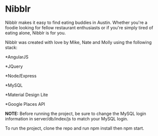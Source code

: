 # Nibblr

Nibblr makes it easy to find eating buddies in Austin. Whether you're a foodie looking for fellow
restaurant enthusiasts or if you're simply tired of eating alone, Nibblr is for you.

Nibblr was created with love by Mike, Nate and Molly using the following stack:


*AngularJS

*JQuery

*Node/Express

*MySQL

*Material Design Lite

*Google Places API

**NOTE:** Before running the project, be sure to change the MySQL login information in
server/db/index/js to match your MySQL login.

To run the project, clone the repo and run npm install then npm start.
